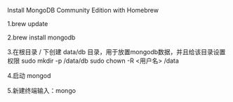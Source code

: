 Install MongoDB Community Edition with Homebrew

1.brew update

2.brew install mongodb

3.在根目录 / 下创建 data/db 目录，用于放置mongodb数据，并且给该目录设置权限
sudo mkdir -p /data/db
sudo chown -R <用户名> /data

4.启动
mongod

5.新建终端输入：mongo